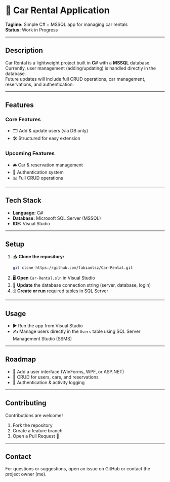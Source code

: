 # 🚗 Car Rental Application
**Tagline:** Simple C# + MSSQL app for managing car rentals  
**Status:** Work in Progress

---

## Description
Car Rental is a lightweight project built in **C#** with a **MSSQL** database.  
Currently, user management (adding/updating) is handled directly in the database.  
Future updates will include full CRUD operations, car management, reservations, and authentication.

---

## Features

### Core Features
- 🗂 Add & update users (via DB only)  
- 🛠 Structured for easy extension

### Upcoming Features
- 🚘 Car & reservation management  
- 🔑 Authentication system  
- 📊 Full CRUD operations

---

## Tech Stack
- **Language:** C#  
- **Database:** Microsoft SQL Server (MSSQL)  
- **IDE:** Visual Studio

---

## Setup

1. 📥 **Clone the repository:**  
   ```bash
   git clone https://github.com/fabianlsz/Car-Rental.git

2. 🖥 **Open** `Car-Rental.sln` in Visual Studio
3. 🔗 **Update** the database connection string (server, database, login)
4. 🗄 **Create or run** required tables in SQL Server

---

## Usage

* ▶️ Run the app from Visual Studio
* ✍️ Manage users directly in the `Users` table using SQL Server Management Studio (SSMS)

---

## Roadmap

* 🎨 Add a user interface (WinForms, WPF, or ASP.NET)
* 📑 CRUD for users, cars, and reservations
* 🔐 Authentication & activity logging

---

## Contributing

Contributions are welcome!

1. Fork the repository
2. Create a feature branch
3. Open a Pull Request 🚀

---

## Contact

For questions or suggestions, open an issue on GitHub or contact the project owner (me).
